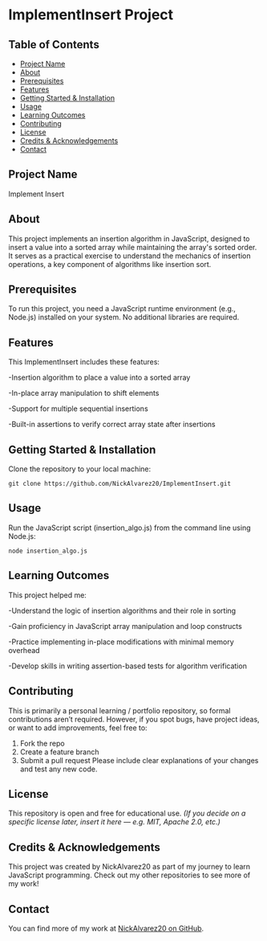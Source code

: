# ImplementInsert Project
## Table of Contents
- [Project Name](#project-name)
- [About](#about)
- [Prerequisites](#prerequisites)
- [Features](#features)
- [Getting Started & Installation](#getting-started--installation)
- [Usage](#usage)
- [Learning Outcomes](#learning-outcomes)
- [Contributing](#contributing)
- [License](#license)
- [Credits & Acknowledgements](#credits--acknowledgements)
- [Contact](#contact)
## Project Name
Implement Insert
## About
This project implements an insertion algorithm in JavaScript, designed to insert a value into a sorted array while maintaining the array's sorted order. It serves as a practical exercise to understand the mechanics of insertion operations, a key component of algorithms like insertion sort.
## Prerequisites
To run this project, you need a JavaScript runtime environment (e.g., Node.js) installed on your system. No additional libraries are required.
## Features
This ImplementInsert includes these features:

-Insertion algorithm to place a value into a sorted array

-In-place array manipulation to shift elements

-Support for multiple sequential insertions

-Built-in assertions to verify correct array state after insertions

## Getting Started & Installation
Clone the repository to your local machine: 

`git clone https://github.com/NickAlvarez20/ImplementInsert.git`
## Usage
Run the JavaScript script (insertion_algo.js) from the command line using Node.js: 

`node insertion_algo.js`
## Learning Outcomes
This project helped me:

-Understand the logic of insertion algorithms and their role in sorting

-Gain proficiency in JavaScript array manipulation and loop constructs

-Practice implementing in-place modifications with minimal memory overhead

-Develop skills in writing assertion-based tests for algorithm verification

## Contributing
This is primarily a personal learning / portfolio repository, so formal contributions aren’t required. However, if you spot bugs, have project ideas, or want to add improvements, feel free to:
1. Fork the repo
2. Create a feature branch
3. Submit a pull request Please include clear explanations of your changes and test any new code.
## License
This repository is open and free for educational use.
*(If you decide on a specific license later, insert it here — e.g. MIT, Apache 2.0, etc.)*
## Credits & Acknowledgements
This project was created by NickAlvarez20 as part of my journey to learn JavaScript programming. Check out my other repositories to see more of my work!
## Contact
You can find more of my work at [NickAlvarez20 on GitHub](https://github.com/NickAlvarez20).
